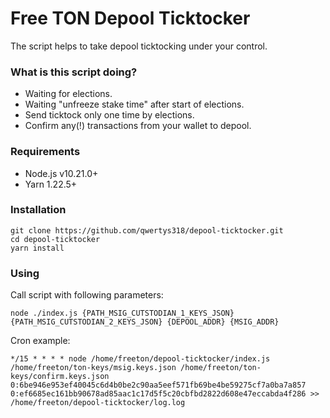 # Free TON Depool Ticktocker

The script helps to take depool ticktocking under your control.  
### What is this script doing?
- Waiting for elections.
- Waiting "unfreeze stake time" after start of elections.
- Send ticktock only one time by elections.
- Confirm any(!) transactions from your wallet to depool.

### Requirements
- Node.js v10.21.0+
- Yarn 1.22.5+

### Installation
```
git clone https://github.com/qwertys318/depool-ticktocker.git
cd depool-ticktocker
yarn install
```

### Using
Call script with following parameters:
```
node ./index.js {PATH_MSIG_CUTSTODIAN_1_KEYS_JSON} {PATH_MSIG_CUTSTODIAN_2_KEYS_JSON} {DEPOOL_ADDR} {MSIG_ADDR}
```
Cron example:
```
*/15 * * * * node /home/freeton/depool-ticktocker/index.js /home/freeton/ton-keys/msig.keys.json /home/freeton/ton-keys/confirm.keys.json 0:6be946e953ef40045c6d4b0be2c90aa5eef571fb69be4be59275cf7a0ba7a857 0:ef6685ec161bb90678ad85aac1c17d5f5c20cbfbd2822d608e47eccabda4f286 >> /home/freeton/depool-ticktocker/log.log
```
